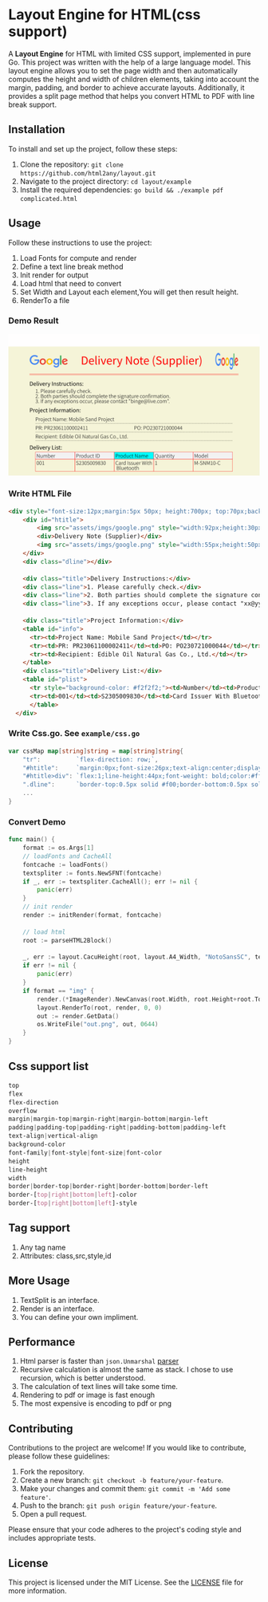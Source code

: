 # Layout Engine for HTML(css support)

A **Layout Engine** for HTML with limited CSS support, implemented in pure Go. This project was written with the help of a large language model. This layout engine allows you to set the page width and then  automatically computes the height and width of children elements, taking into account the margin, padding, and border to achieve accurate layouts. Additionally, it provides a split page method that helps you convert HTML to PDF with line break support.

## Installation

To install and set up the project, follow these steps:

1. Clone the repository: `git clone https://github.com/html2any/layout.git`
2. Navigate to the project directory: `cd layout/example`
3. Install the required dependencies: `go build && ./example pdf complicated.html`

## Usage

Follow these instructions to use the project:
1. Load Fonts for compute and render
2. Define a text line break method
3. Init render for output
4. Load html that need to convert
5. Set Width and Layout each element,You will get then result height.
6. RenderTo a file 

### Demo Result
![Screenshot](example/out.png)

### Write HTML File
```html
<div style="font-size:12px;margin:5px 50px; height:700px; top:70px;background-color:#f5f4d8">
    <div id="htitle">
        <img src="assets/imgs/google.png" style="width:92px;height:30px;margin:10px 0" />
        <div>Delivery Note (Supplier)</div>
        <img src="assets/imgs/google.png" style="width:55px;height:50px;margin:5px 0;" />
    </div>
    <div class="dline"></div>
       
    <div class="title">Delivery Instructions:</div>
    <div class="line">1. Please carefully check.</div>
    <div class="line">2. Both parties should complete the signature confirmation.</div>
    <div class="line">3. If any exceptions occur, please contact "xx@yy.com".</div>
    
    <div class="title">Project Information:</div>
    <table id="info">
      <tr><td>Project Name: Mobile Sand Project</td></tr>
      <tr><td>PR: PR23061100002411</td><td>PO: PO230721000044</td></tr>
      <tr><td>Recipient: Edible Oil Natural Gas Co., Ltd.</td></tr>
    </table>
    <div class="title">Delivery List:</div>
    <table id="plist">
      <tr style="background-color: #f2f2f2;"><td>Number</td><td>Product ID</td><td>Product Name</td><td>Quantity</td><td>Model</td></tr>
      <tr><td>001</td><td>S2305009830</td><td>Card Issuer With Bluetooth</<td><td>1</td><td>M-SNM10-C</td></tr>
      </table>
  </div> 
```
### Write Css.go. See `example/css.go`
```Go
var cssMap map[string]string = map[string]string{
	"tr":          `flex-direction: row;`,
	"#htitle":     `margin:0px;font-size:26px;text-align:center;display:flex;flex-direction:row;`,
	"#htitle>div": `flex:1;line-height:44px;font-weight: bold;color:#ff0000;`,
	".dline":      `border-top:0.5px solid #f00;border-bottom:0.5px solid #f00;padding-top:1px;margin:5px 0px`,
	...
}
```
### Convert Demo 
```Go
func main() {
	format := os.Args[1]
	// loadFonts and CacheAll
	fontcache := loadFonts()
	textspliter := fonts.NewSFNT(fontcache)
	if _, err := textspliter.CacheAll(); err != nil {
		panic(err)
	}
	// init render
	render := initRender(format, fontcache)

	// load html
	root := parseHTML2Block()

	_, err := layout.CacuHeight(root, layout.A4_Width, "NotoSansSC", textspliter)
	if err != nil {
		panic(err)
	}
	if format == "img" {
		render.(*ImageRender).NewCanvas(root.Width, root.Height+root.Top)
		layout.RenderTo(root, render, 0, 0)
		out := render.GetData()
		os.WriteFile("out.png", out, 0644)
	}
}
```

## Css support list
```css
top
flex
flex-direction
overflow
margin|margin-top|margin-right|margin-bottom|margin-left
padding|padding-top|padding-right|padding-bottom|padding-left
text-align|vertical-align
background-color
font-family|font-style|font-size|font-color
height
line-height
width
border|border-top|border-right|border-bottom|border-left
border-[top|right|bottom|left]-color
border-[top|right|bottom|left]-style
```
## Tag support
1. Any tag name
2. Attributes: class,src,style,id

## More Usage
1. TextSplit is an interface.
2. Render is an interface.
3. You can define your own impliment.

## Performance
1. Html parser is faster than `json.Unmarshal` [parser](https://github.com/html2any/parser)
2. Recursive calculation is almost the same as stack. I chose to use recursion, which is better understood.
3. The calculation of text lines will take some time.
4. Rendering to pdf or image is fast enough
5. The most expensive is encoding to pdf or png

## Contributing

Contributions to the project are welcome! If you would like to contribute, please follow these guidelines:

1. Fork the repository.
2. Create a new branch: `git checkout -b feature/your-feature`.
3. Make your changes and commit them: `git commit -m 'Add some feature'`.
4. Push to the branch: `git push origin feature/your-feature`.
5. Open a pull request.

Please ensure that your code adheres to the project's coding style and includes appropriate tests.

## License

This project is licensed under the MIT License. See the [LICENSE](LICENSE) file for more information.
